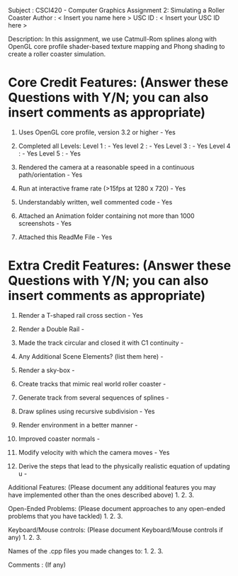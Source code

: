 Subject 	: CSCI420 - Computer Graphics 
Assignment 2: Simulating a Roller Coaster
Author		: < Insert you name here >
USC ID 		: < Insert your USC ID here >

Description: In this assignment, we use Catmull-Rom splines along with OpenGL core profile shader-based texture mapping and Phong shading to create a roller coaster simulation.

Core Credit Features: (Answer these Questions with Y/N; you can also insert comments as appropriate)
======================

1. Uses OpenGL core profile, version 3.2 or higher - Yes

2. Completed all Levels:
  Level 1 : - Yes
  level 2 : - Yes
  Level 3 : - Yes
  Level 4 : - Yes
  Level 5 : - Yes

3. Rendered the camera at a reasonable speed in a continuous path/orientation - Yes

4. Run at interactive frame rate (>15fps at 1280 x 720) - Yes

5. Understandably written, well commented code - Yes

6. Attached an Animation folder containing not more than 1000 screenshots - Yes

7. Attached this ReadMe File - Yes

Extra Credit Features: (Answer these Questions with Y/N; you can also insert comments as appropriate)
======================

1. Render a T-shaped rail cross section - Yes

2. Render a Double Rail -

3. Made the track circular and closed it with C1 continuity -

4. Any Additional Scene Elements? (list them here) -

5. Render a sky-box -

6. Create tracks that mimic real world roller coaster -

7. Generate track from several sequences of splines -

8. Draw splines using recursive subdivision - Yes

9. Render environment in a better manner - 

10. Improved coaster normals -

11. Modify velocity with which the camera moves - Yes

12. Derive the steps that lead to the physically realistic equation of updating u -

Additional Features: (Please document any additional features you may have implemented other than the ones described above)
1. 
2.
3.

Open-Ended Problems: (Please document approaches to any open-ended problems that you have tackled)
1.
2.
3.

Keyboard/Mouse controls: (Please document Keyboard/Mouse controls if any)
1.
2.
3.

Names of the .cpp files you made changes to:
1.
2.
3.

Comments : (If any)


